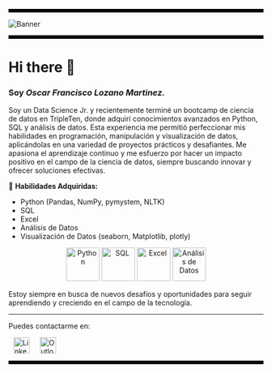 <hr style="border: 3px solid #000;" />

![Banner](https://drive.google.com/uc?id=1IdV53W15q-UqAkDlK6pTDrFWDzwYJObC)

<hr style="border: 3px solid #000;" />

# Hi there 👋

### Soy *Oscar Francisco Lozano Martinez.*

Soy un Data Science Jr. y recientemente terminé un bootcamp de ciencia de datos en TripleTen, donde adquirí conocimientos avanzados en Python, SQL y análisis de datos. Esta experiencia me permitió perfeccionar mis habilidades en programación, manipulación y visualización de datos, aplicándolas en una variedad de proyectos prácticos y desafiantes. Me apasiona el aprendizaje continuo y me esfuerzo por hacer un impacto positivo en el campo de la ciencia de datos, siempre buscando innovar y ofrecer soluciones efectivas.

🔧 **Habilidades Adquiridas:**

* Python (Pandas, NumPy, pymystem, NLTK)
* SQL
* Excel
* Análisis de Datos
* Visualización de Datos (seaborn, Matplotlib, plotly)

<div align="center">
  <img width="66" height="66" src="https://img.icons8.com/color/66/python.png" alt="Python"/>
  <img width="66" height="66" src="https://img.icons8.com/color/66/sql.png" alt="SQL"/>
  <img width="66" height="66" src="https://img.icons8.com/color/66/microsoft-excel-2019.png" alt="Excel"/>
  <img width="66" height="66" src="https://img.icons8.com/external-smashingstocks-outline-color-smashing-stocks/66/external-data-analysis-seo-and-marketing-smashingstocks-outline-color-smashing-stocks.png" alt="Análisis de Datos"/>
</div>

Estoy siempre en busca de nuevos desafíos y oportunidades para seguir aprendiendo y creciendo en el campo de la tecnología.

---
Puedes contactarme en:

<ul style="list-style: none; padding: 0; margin: 0; display: flex; justify-content: bottom;">
  <li style="margin: 0 10px;">
    <a href="https://linkedin.com/in/fcolozanom" target="_blank" rel="noopener noreferrer" style="text-decoration: none;">
      <img width="32" height="32" src="https://img.icons8.com/color/32/linkedin.png" alt="LinkedIn" style="vertical-align: middle;"/>
    </a>
  </li>
  <li style="margin: 0 10px;">
    <a href="mailto:fcolozanom@hotmail.com" target="_blank" rel="noopener noreferrer" style="text-decoration: none;">
      <img width="32" height="32" src="https://img.icons8.com/fluency/32/microsoft-outlook-2019.png" alt="Outlook" style="vertical-align: middle;"/>
    </a>
  </li>
</ul>

<hr style="border: 3px solid #000;" />
